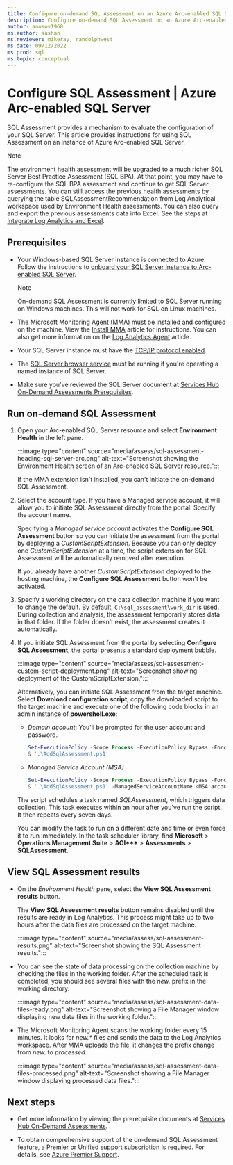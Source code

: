 ```yaml
---
title: Configure on-demand SQL Assessment on an Azure Arc-enabled SQL Server instance
description: Configure on-demand SQL Assessment on an Azure Arc-enabled SQL Server instance
author: anosov1960
ms.author: sashan
ms.reviewer: mikeray, randolphwest
ms.date: 09/12/2022
ms.prod: sql
ms.topic: conceptual
---
```

# Configure SQL Assessment | Azure Arc-enabled SQL Server

SQL Assessment provides a mechanism to evaluate the configuration of your SQL Server. This article provides instructions for using SQL Assessment on an instance of Azure Arc-enabled SQL Server.

> [!NOTE]
> The environment health assessment will be upgraded to a much richer SQL Server Best Practice Assessment (SQL BPA). At that point, you may have to re-configure the SQL BPA assessment and continue to get SQL Server assessments.  You can still access the previous health assessments by querying the table SQLAssessmentRecommendation from Log Analytical workspace used by Environment Health assessments.  You can also query and export the previous assessments data into Excel. See the steps at [Integrate Log Analytics and Excel](/azure/azure-monitor/logs/log-excel).

## Prerequisites

- Your Windows-based SQL Server instance is connected to Azure. Follow the instructions to [onboard your SQL Server instance to Arc-enabled SQL Server](connect.md).

  > [!NOTE]
  > On-demand SQL Assessment is currently limited to SQL Server running on Windows machines. This will not work for SQL on Linux machines.

- The Microsoft Monitoring Agent (MMA) must be installed and configured on the machine. View the [Install MMA](configure-advanced-data-security.md#install-log-analytics-agent) article for instructions. You can also get more information on the [Log Analytics Agent](/azure/azure-monitor/platform/log-analytics-agent) article.

- Your SQL Server instance must have the [TCP/IP protocol enabled](../../database-engine/configure-windows/enable-or-disable-a-server-network-protocol.md).

- The [SQL Server browser service](../../tools/configuration-manager/sql-server-browser-service.md) must be running if you're operating a named instance of SQL Server.

- Make sure you've reviewed the SQL Server document at [Services Hub On-Demand Assessments Prerequisites](/services-hub/health/assessment-prereq-docs#on-demand-assessment-prerequisite-documents).

## Run on-demand SQL Assessment

1. Open your Arc-enabled SQL Server resource and select **Environment Health** in the left pane.

   :::image type="content" source="media/assess/sql-assessment-heading-sql-server-arc.png" alt-text="Screenshot showing the Environment Health screen of an Arc-enabled SQL Server resource.":::

   If the MMA extension isn't installed, you can't initiate the on-demand SQL Assessment.

2. Select the  account type. If you have a Managed service account, it will allow you to initiate SQL Assessment directly from the portal. Specify the account name.

   Specifying a *Managed service account* activates the **Configure SQL Assessment** button so you can initiate the assessment from the portal by deploying a *CustomScriptExtension*. Because you can only deploy one *CustomScriptExtension* at a time, the script extension for SQL Assessment will be automatically removed after execution.

   If you already have another *CustomScriptExtension* deployed to the hosting machine,  the **Configure SQL Assessment** button won't be activated.

3. Specify a working directory on the data collection machine if you want to change the default. By default, `C:\sql_assessment\work_dir` is used. During collection and analysis, the assessment temporarily stores data in that folder. If the folder doesn't exist, the assessment creates it automatically.

4. If you initiate SQL Assessment from the portal by selecting **Configure SQL Assessment**, the portal presents a standard deployment bubble.

   :::image type="content" source="media/assess/sql-assessment-custom-script-deployment.png" alt-text="Screenshot showing deployment of the CustomScriptExtension.":::

   Alternatively, you can initiate SQL Assessment from the target machine. Select **Download configuration script**, copy the downloaded script to the target machine and execute one of the following code blocks in an admin instance of **powershell.exe**:

   - *Domain account*:  You'll be prompted for the user account and password.

     ```powershell
     Set-ExecutionPolicy -Scope Process -ExecutionPolicy Bypass -Force
     & '.\AddSqlAssessment.ps1'
     ```

   - *Managed Service Account (MSA)*

     ```powershell
     Set-ExecutionPolicy -Scope Process -ExecutionPolicy Bypass -Force
     & '.\AddSqlAssessment.ps1' -ManagedServiceAccountName <MSA account name>
     ```

   The script schedules a task named *SQLAssessment*, which triggers data collection. This task executes within an hour after you've run the script. It then repeats every seven days.

   You can modify the task to run on a different date and time or even force it to run immediately. In the task scheduler library, find **Microsoft** > **Operations Management Suite** > **AOI\*\*\*** > **Assessments** > **SQLAssessment**.

## View SQL Assessment results

- On the *Environment Health* pane, select the **View SQL Assessment results** button.

  The **View SQL Assessment results** button remains disabled until the results are ready in Log Analytics. This process might take up to two hours after the data files are processed on the target machine.

  :::image type="content" source="media/assess/sql-assessment-results.png" alt-text="Screenshot showing the SQL Assessment results.":::

- You can see the state of data processing on the collection machine by checking the files in the working folder. After the scheduled task is completed, you should see several files with the *new.* prefix in the working directory.

  :::image type="content" source="media/assess/sql-assessment-data-files-ready.png" alt-text="Screenshot showing a File Manager window displaying new data files in the working folder.":::

- The Microsoft Monitoring Agent scans the working folder every 15 minutes. It looks for _new.*_ files and sends the data to the Log Analytics workspace. After MMA uploads the file, it changes the prefix change from *new.* to *processed.*

  :::image type="content" source="media/assess/sql-assessment-data-files-processed.png" alt-text="Screenshot showing a File Manager window displaying processed data files.":::

## Next steps

- Get more information by viewing the prerequisite documents at [Services Hub On-Demand Assessments](/services-hub/health/assessment-prereq-docs#on-demand-assessment-prerequisite-documents).

- To obtain comprehensive support of the on-demand SQL Assessment feature, a Premier or Unified support subscription is required. For details, see [Azure Premier Support](https://azure.microsoft.com/support/plans/premier).

